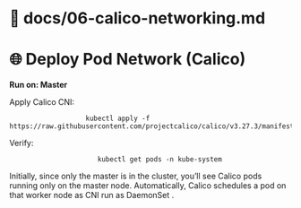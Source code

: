# 📄 docs/06-calico-networking.md

# 🌐 Deploy Pod Network (Calico)

**Run on: Master**

Apply Calico CNI:

                       kubectl apply -f https://raw.githubusercontent.com/projectcalico/calico/v3.27.3/manifests/calico.yaml

Verify:

                          kubectl get pods -n kube-system

Initially, since only the master is in the cluster, you’ll see Calico pods running only on the master node.
Automatically, Calico schedules a pod on that worker node as CNI run as DaemonSet .
